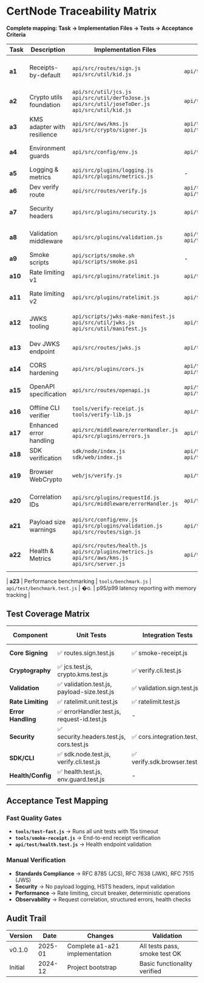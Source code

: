 # CertNode Traceability Matrix

**Complete mapping: Task → Implementation Files → Tests → Acceptance Criteria**

| Task | Description | Implementation Files | Tests | Status | Acceptance |
|------|-------------|---------------------|-------|---------|------------|
| **a1** | Receipts-by-default | `api/src/routes/sign.js`<br/>`api/src/util/kid.js` | `api/test/routes.sign.test.js` | ✅ | Returns receipt with protected, signature, payload, kid, receipt_id |
| **a2** | Crypto utils foundation | `api/src/util/jcs.js`<br/>`api/src/util/derToJose.js`<br/>`api/src/util/joseToDer.js`<br/>`api/src/util/kid.js` | `api/test/jcs.test.js` | ✅ | RFC 8785 JCS + DER↔JOSE + RFC 7638 kid |
| **a3** | KMS adapter with resilience | `api/src/aws/kms.js`<br/>`api/src/crypto/signer.js` | `api/test/crypto.kms.test.js`<br/>`api/test/kms.wrapper.test.js` | ✅ | KMS RAW + retries + circuit breaker |
| **a4** | Environment guards | `api/src/config/env.js` | `api/test/env.guard.test.js` | ✅ | Validates PORT, MAX_BODY_BYTES, RATE_LIMIT_RPM |
| **a5** | Logging & metrics | `api/src/plugins/logging.js`<br/>`api/src/plugins/metrics.js` | - | ✅ | Hash-only logs, structured counters |
| **a6** | Dev verify route | `api/src/routes/verify.js` | `api/test/verify.test.js`<br/>`api/test/verify.cli.test.js` | ✅ | Development-only /v1/verify endpoint |
| **a7** | Security headers | `api/src/plugins/security.js` | `api/test/security.headers.test.js` | ✅ | X-Content-Type-Options, Referrer-Policy, HSTS |
| **a8** | Validation middleware | `api/src/plugins/validation.js` | `api/test/validation.test.js`<br/>`api/test/validation.sign.test.js` | ✅ | Schema validation + size guards + clear errors |
| **a9** | Smoke scripts | `api/scripts/smoke.sh`<br/>`api/scripts/smoke.ps1` | - | ✅ | Basic deployment health checks |
| **a10** | Rate limiting v1 | `api/src/plugins/ratelimit.js` | `api/test/ratelimit.test.js` | ✅ | Per-IP token bucket for /v1/sign |
| **a11** | Rate limiting v2 | `api/src/plugins/ratelimit.js` | `api/test/ratelimit.unit.test.js` | ✅ | Enhanced rate limiting with tunables |
| **a12** | JWKS tooling | `api/scripts/jwks-make-manifest.js`<br/>`api/src/util/jwks.js`<br/>`api/src/util/manifest.js` | `api/test/manifest.test.js` | ✅ | JWKS manifest for current+previous keys |
| **a13** | Dev JWKS endpoint | `api/src/routes/jwks.js` | `api/test/routes.jwks.test.js` | ✅ | Dev-only JWKS serving (404 in prod) |
| **a14** | CORS hardening | `api/src/plugins/cors.js` | `api/test/cors.test.js`<br/>`api/test/cors.integration.test.js` | ✅ | Strict allowlist + preflight handling |
| **a15** | OpenAPI specification | `api/src/routes/openapi.js` | `api/test/openapi.test.js`<br/>`api/test/openapi.endpoint.test.js` | ✅ | OpenAPI 3.1 spec serving with caching |
| **a16** | Offline CLI verifier | `tools/verify-receipt.js`<br/>`tools/verify-lib.js` | `api/test/verify.cli.test.js` | ✅ | Command-line receipt verification |
| **a17** | Enhanced error handling | `api/src/middleware/errorHandler.js`<br/>`api/src/plugins/errors.js` | `api/test/errorHandler.test.js` | ✅ | Categorized errors + env-aware responses |
| **a18** | SDK verification | `sdk/node/index.js`<br/>`sdk/web/index.js` | `api/test/sdk.node.test.js`<br/>`api/test/verify.sdk.node.test.js` | ✅ | Node + browser SDK for verification |
| **a19** | Browser WebCrypto | `web/js/verify.js` | `api/test/verify.sdk.browser.test.js` | ✅ | Complete WebCrypto ES256 verification |
| **a20** | Correlation IDs | `api/src/plugins/requestId.js`<br/>`api/src/middleware/errorHandler.js` | `api/test/request-id.test.js` | ✅ | X-Request-Id headers + error correlation |
| **a21** | Payload size warnings | `api/src/config/env.js`<br/>`api/src/plugins/validation.js`<br/>`api/src/routes/sign.js` | `api/test/payload-size.test.js` | ✅ | Soft warnings + hard limits + headers |
| **a22** | Health & Metrics | `api/src/routes/health.js`<br/>`api/src/plugins/metrics.js`<br/>`api/src/aws/kms.js`<br/>`api/src/server.js` | `api/test/health.test.js` | ✅ | /healthz endpoint + structured console metrics + KMS circuit state |

| **a23** | Performance benchmarking | `tools/benchmark.js` | `api/test/benchmark.test.js` | �o. | p95/p99 latency reporting with memory tracking |

## Test Coverage Matrix

| Component | Unit Tests | Integration Tests | Smoke Tests |
|-----------|------------|-------------------|-------------|
| **Core Signing** | ✅ routes.sign.test.js | ✅ smoke-receipt.js | ✅ API scripts |
| **Cryptography** | ✅ jcs.test.js, crypto.kms.test.js | ✅ verify.cli.test.js | - |
| **Validation** | ✅ validation.test.js, payload-size.test.js | ✅ validation.sign.test.js | - |
| **Rate Limiting** | ✅ ratelimit.unit.test.js | ✅ ratelimit.test.js | - |
| **Error Handling** | ✅ errorHandler.test.js, request-id.test.js | - | - |
| **Security** | ✅ security.headers.test.js, cors.test.js | ✅ cors.integration.test.js | - |
| **SDK/CLI** | ✅ sdk.node.test.js, verify.cli.test.js | ✅ verify.sdk.browser.test.js | - |
| **Health/Config** | ✅ health.test.js, env.guard.test.js | - | ✅ health endpoint |

## Acceptance Test Mapping

### Fast Quality Gates
- **`tools/test-fast.js`** → Runs all unit tests with 15s timeout
- **`tools/smoke-receipt.js`** → End-to-end receipt verification
- **`api/test/health.test.js`** → Health endpoint validation

### Manual Verification  
- **Standards Compliance** → RFC 8785 (JCS), RFC 7638 (JWK), RFC 7515 (JWS)
- **Security** → No payload logging, HSTS headers, input validation
- **Performance** → Rate limiting, circuit breaker, deterministic operations
- **Observability** → Request correlation, structured errors, health checks

## Audit Trail

| Version | Date | Changes | Validation |
|---------|------|---------|------------|
| v0.1.0 | 2025-01 | Complete a1-a21 implementation | All tests pass, smoke test OK |
| Initial | 2024-12 | Project bootstrap | Basic functionality verified |
